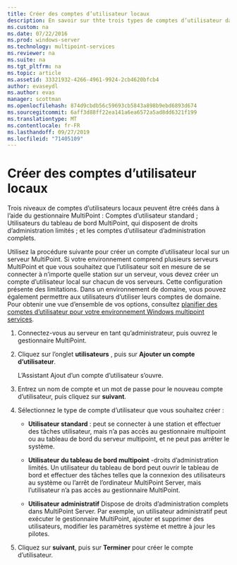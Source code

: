 ```yaml
---
title: Créer des comptes d’utilisateur locaux
description: En savoir sur thte trois types de comptes d’utilisateur dans MultiPoint services
ms.custom: na
ms.date: 07/22/2016
ms.prod: windows-server
ms.technology: multipoint-services
ms.reviewer: na
ms.suite: na
ms.tgt_pltfrm: na
ms.topic: article
ms.assetid: 33321932-4266-4961-9924-2cb4620bfcb4
author: evaseydl
ms.author: evas
manager: scottman
ms.openlocfilehash: 874d9cbdb56c59693cb5843a898b9ebd6893d674
ms.sourcegitcommit: 6aff3d88ff22ea141a6ea6572a5ad8dd6321f199
ms.translationtype: MT
ms.contentlocale: fr-FR
ms.lasthandoff: 09/27/2019
ms.locfileid: "71405109"
---
```

# <a name="create-local-user-accounts"></a>Créer des comptes d’utilisateur locaux
Trois niveaux de comptes d’utilisateurs locaux peuvent être créés dans à l’aide du gestionnaire MultiPoint : Comptes d’utilisateur standard ; Utilisateurs du tableau de bord MultiPoint, qui disposent de droits d’administration limités ; et les comptes d’utilisateur d’administration complets.  
  
Utilisez la procédure suivante pour créer un compte d’utilisateur local sur un serveur MultiPoint. Si votre environnement comprend plusieurs serveurs MultiPoint et que vous souhaitez que l’utilisateur soit en mesure de se connecter à n’importe quelle station sur un serveur, vous devez créer un compte d’utilisateur local sur chacun de vos serveurs. Cette configuration présente des limitations. Dans un environnement de domaine, vous pouvez également permettre aux utilisateurs d’utiliser leurs comptes de domaine. Pour obtenir une vue d’ensemble de vos options, consultez [planifier des comptes d’utilisateur pour votre environnement Windows multipoint services](Plan-user-accounts-for-your-MultiPoint-services-environment.md).  
   
1.  Connectez-vous au serveur en tant qu’administrateur, puis ouvrez le gestionnaire MultiPoint.  
  
2.  Cliquez sur l’onglet **utilisateurs** , puis sur **Ajouter un compte d’utilisateur**.  
  
    L’Assistant Ajout d’un compte d’utilisateur s’ouvre.  
  
3.  Entrez un nom de compte et un mot de passe pour le nouveau compte d’utilisateur, puis cliquez sur **suivant**.  
  
4.  Sélectionnez le type de compte d’utilisateur que vous souhaitez créer :  
  
    -   **Utilisateur standard** : peut se connecter à une station et effectuer des tâches utilisateur, mais n’a pas accès au gestionnaire multipoint ou au tableau de bord du serveur multipoint, et ne peut pas arrêter le système.  
  
    -   **Utilisateur du tableau de bord multipoint** -droits d’administration limités. Un utilisateur du tableau de bord peut ouvrir le tableau de bord et effectuer des tâches telles que la connexion des utilisateurs au système ou l’arrêt de l’ordinateur MultiPoint Server, mais l’utilisateur n’a pas accès au gestionnaire MultiPoint.  
  
    -   **Utilisateur administratif** Dispose de droits d’administration complets dans MultiPoint Server. Par exemple, un utilisateur administratif peut exécuter le gestionnaire MultiPoint, ajouter et supprimer des utilisateurs, modifier les paramètres système et mettre à jour les pilotes.  
  
5.  Cliquez sur **suivant**, puis sur **Terminer** pour créer le compte d’utilisateur.
